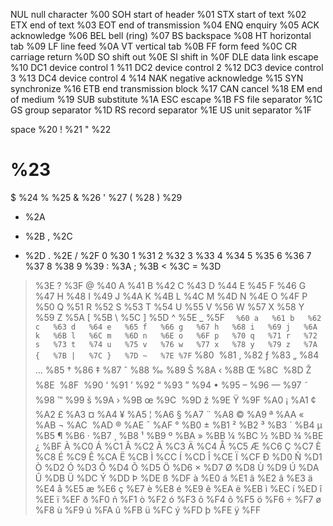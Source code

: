 NUL 	null character 		%00
SOH 	start of header 	%01
STX 	start of text 		%02
ETX 	end of text 		%03
EOT 	end of transmission 	%04
ENQ 	enquiry 		%05
ACK 	acknowledge 		%06
BEL 	bell (ring) 		%07
BS 	backspace 		%08
HT 	horizontal tab 		%09
LF 	line feed 		%0A
VT 	vertical tab 		%0B
FF 	form feed 		%0C
CR 	carriage return 	%0D
SO 	shift out 		%0E
SI 	shift in 		%0F
DLE 	data link escape 	%10
DC1 	device control 1 	%11
DC2 	device control 2 	%12
DC3 	device control 3 	%13
DC4 	device control 4 	%14
NAK 	negative acknowledge 	%15
SYN 	synchronize 		%16
ETB 	end transmission block 	%17
CAN 	cancel 			%18
EM 	end of medium 		%19
SUB 	substitute 		%1A
ESC 	escape 			%1B
FS 	file separator 		%1C
GS 	group separator 	%1D
RS 	record separator 	%1E
US 	unit separator 		%1F

space 	%20
! 	%21
" 	%22
# 	%23
$ 	%24
% 	%25
& 	%26
' 	%27
( 	%28
) 	%29
* 	%2A
+ 	%2B
, 	%2C
- 	%2D
. 	%2E
/ 	%2F
0 	%30
1 	%31
2 	%32
3 	%33
4 	%34
5 	%35
6 	%36
7 	%37
8 	%38
9 	%39
: 	%3A
; 	%3B
< 	%3C
= 	%3D
> 	%3E
? 	%3F
@ 	%40
A 	%41
B 	%42
C 	%43
D 	%44
E 	%45
F 	%46
G 	%47
H 	%48
I 	%49
J 	%4A
K 	%4B
L 	%4C
M 	%4D
N 	%4E
O 	%4F
P 	%50
Q 	%51
R 	%52
S 	%53
T 	%54
U 	%55
V 	%56
W 	%57
X 	%58
Y 	%59
Z 	%5A
[ 	%5B
\ 	%5C
] 	%5D
^ 	%5E
_ 	%5F
` 	%60
a 	%61
b 	%62
c 	%63
d 	%64
e 	%65
f 	%66
g 	%67
h 	%68
i 	%69
j 	%6A
k 	%6B
l 	%6C
m 	%6D
n 	%6E
o 	%6F
p 	%70
q 	%71
r 	%72
s 	%73
t 	%74
u 	%75
v 	%76
w 	%77
x 	%78
y 	%79
z 	%7A
{ 	%7B
| 	%7C
} 	%7D
~ 	%7E
  	%7F
` 	%80
 	%81
‚ 	%82
ƒ 	%83
„ 	%84
… 	%85
† 	%86
‡ 	%87
ˆ 	%88
‰ 	%89
Š 	%8A
‹ 	%8B
Œ 	%8C
 	%8D
Ž 	%8E
 	%8F
 	%90
‘ 	%91
’ 	%92
“ 	%93
” 	%94
• 	%95
– 	%96
— 	%97
˜ 	%98
™ 	%99
š 	%9A
› 	%9B
œ 	%9C
 	%9D
ž 	%9E
Ÿ 	%9F
  	%A0
¡ 	%A1
¢ 	%A2
£ 	%A3
¤ 	%A4
¥ 	%A5
¦ 	%A6
§ 	%A7
¨ 	%A8
© 	%A9
ª 	%AA
« 	%AB
¬ 	%AC
­ 	%AD
® 	%AE
¯ 	%AF
° 	%B0
± 	%B1
² 	%B2
³ 	%B3
´ 	%B4
µ 	%B5
¶ 	%B6
· 	%B7
¸ 	%B8
¹ 	%B9
º 	%BA
» 	%BB
¼ 	%BC
½ 	%BD
¾ 	%BE
¿ 	%BF
À 	%C0
Á 	%C1
Â 	%C2
Ã 	%C3
Ä 	%C4
Å 	%C5
Æ 	%C6
Ç 	%C7
È 	%C8
É 	%C9
Ê 	%CA
Ë 	%CB
Ì 	%CC
Í 	%CD
Î 	%CE
Ï 	%CF
Ð 	%D0
Ñ 	%D1
Ò 	%D2
Ó 	%D3
Ô 	%D4
Õ 	%D5
Ö 	%D6
× 	%D7
Ø 	%D8
Ù 	%D9
Ú 	%DA
Û 	%DB
Ü 	%DC
Ý 	%DD
Þ 	%DE
ß 	%DF
à 	%E0
á 	%E1
â 	%E2
ã 	%E3
ä 	%E4
å 	%E5
æ 	%E6
ç 	%E7
è 	%E8
é 	%E9
ê 	%EA
ë 	%EB
ì 	%EC
í 	%ED
î 	%EE
ï 	%EF
ð 	%F0
ñ 	%F1
ò 	%F2
ó 	%F3
ô 	%F4
õ 	%F5
ö 	%F6
÷ 	%F7
ø 	%F8
ù 	%F9
ú 	%FA
û 	%FB
ü 	%FC
ý 	%FD
þ 	%FE
ÿ 	%FF

